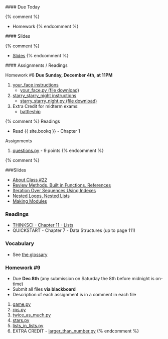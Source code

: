 <article class="due" markdown="block">
#### Due Today

{% comment %}
* Homework
{% endcomment %}

</article>

<article class="slides" markdown="block">
#### Slides

{% comment %}
* [Slides](classes/01/intro.html)
{% endcomment %}

</article>

<article class="assignments" markdown="block">
#### Assignments / Readings		

Homework #8 __Due Sunday, December 4th, at 11PM__ 

1. [your_face instructions](homework/hw08/your_face.html)
	* [your_face.py (file download)](homework/hw08/your_face.py)
2. [starry_starry_night instructions](homework/hw08/starry_starry_night.html)
	* [starry_starry_night.py (file download)](homework/hw08/starry_starry_night.py)
3. Extra Credit for midterm exams: 
    * [battleship](homework/hw09/battleship.py)

{% comment %}
Readings

* Read {{ site.bookq }} - Chapter 1

Assignments 

1. [questions.py](homework/hw01/questions.py) - 9 points
{% endcomment %}
</article>
{% comment %}
<a name="class22"></a>

###Slides
* [About Class #22](classes/22/meta.html)
* [Review Methods, Built in Functions, References](classes/22/review.html)
* [Iteration Over Sequences Using Indexes](classes/22/iteration-indexes.html)
* [Nested Loops, Nested Lists](classes/22/nested-loops.html)
* [Making Modules](classes/22/modules.html)

### Readings

* [THINKSCI - Chapter 11 - Lists](http://openbookproject.net/thinkcs/python/english3e/lists.html)
* QUICKSTART - Chapter 7 - Data Structures (up to page 111)

### Vocabulary
* See [the glossary](http://openbookproject.net/thinkcs/python/english3e/lists.html#glossary) 

<a name="homework9"></a>

### Homework #9

* Due __Dec 8th__ (any submission on Saturday the 8th before midnight is on-time)
* Submit all files __via blackboard__
* Description of each assignment is in a comment in each file

1. [game.py](homework/hw9/game.py)
2. [rps.py](homework/hw9/rps.py)
3. [twice_as_much.py](homework/hw9/twice_as_much.py)
4. [stars.py](homework/hw9/stars.py)
5. [lists_in_lists.py](homework/hw9/lists_in_lists.py)
6. EXTRA CREDIT - [larger_than_number.py](homework/hw9/larger_than_number.py)
{% endcomment %}
